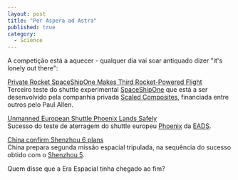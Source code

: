 ```yaml
---
layout: post
title: "Per Aspera ad Astra"
published: true
category:
  - Science
---
```

A competição está a aquecer - qualquer dia vai soar antiquado dizer "it's lonely out there":
<p><a href="http://www.space.com/businesstechnology/technology/rutan_flight_040513.html">Private Rocket SpaceShipOne Makes Third Rocket-Powered Flight</a><br/>Terceiro teste do shuttle experimental <a href="http://www.thespacereview.com/article/17/1">SpaceShipOne</a> que está a ser desenvolvido pela companhia privada <a href="http://www.scaled.com/projects/tierone/New_Index/body.htm">Scaled Composites</a>, financiada entre outros pelo Paul Allen.</p>
<p><a href="http://www.space.com/missionlaunches/phoenix_flight_040509.html">Unmanned European Shuttle Phoenix Lands Safely</a><br/>Sucesso do teste de aterragem do shuttle europeu <a href="http://en.wikipedia.org/wiki/EADS_Phoenix">Phoenix</a> da <a href="http://www.eads.net/xml-root/content/OF00000000400004/2/43/540432.html?cmd=print">EADS</a>.</p>
<p><a href="http://www.spacetoday.net/Summary/2358">China confirm Shenzhou 6 plans</a><br/>China prepara segunda missão espacial tripulada, na sequência do sucesso obtido com o <a href="http://en.wikipedia.org/wiki/Shenzhou_5">Shenzhou 5</a>.</p><p>Quem disse que a Era Espacial tinha chegado ao fim?</a>

